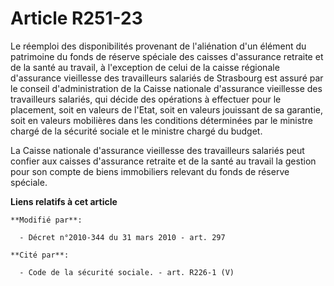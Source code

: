 # Article R251-23

Le réemploi des disponibilités provenant de l'aliénation d'un élément du patrimoine du fonds de réserve spéciale des caisses
d'assurance retraite et de la santé au travail, à l'exception de celui de la caisse régionale d'assurance vieillesse des
travailleurs salariés de Strasbourg est assuré par le conseil d'administration de la Caisse nationale d'assurance vieillesse
des travailleurs salariés, qui décide des opérations à effectuer pour le placement, soit en valeurs de l'Etat, soit en
valeurs jouissant de sa garantie, soit en valeurs mobilières dans les conditions déterminées par le ministre chargé de la
sécurité sociale et le ministre chargé du budget.

La Caisse nationale d'assurance vieillesse des travailleurs salariés peut confier aux caisses d'assurance retraite et de la
santé au travail  la gestion pour son compte de biens immobiliers relevant du fonds de réserve spéciale.

**Liens relatifs à cet article**

	**Modifié par**:

	  - Décret n°2010-344 du 31 mars 2010 - art. 297

	**Cité par**:

	  - Code de la sécurité sociale. - art. R226-1 (V)
